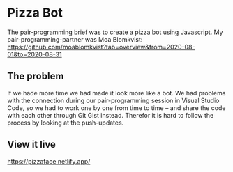 # Pizza Bot

The pair-programming brief was to create a pizza bot using Javascript. My pair-programming-partner was Moa Blomkvist: https://github.com/moablomkvist?tab=overview&from=2020-08-01&to=2020-08-31

## The problem

If we hade more time we had made it look more like a bot. We had problems with the connection during our pair-programming session in Visual Studio Code, so we had to work one by one from time to time – and share the code with each other through Git Gist instead. Therefor it is hard to follow the process by looking at the push-updates.

## View it live

https://pizzaface.netlify.app/
